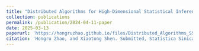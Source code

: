 ```yaml
---
title: "Distributed Algorithms for High-Dimensional Statistical Inference and Structure Learning with Heterogeneous Data"
collection: publications
permalink: /publication/2024-04-11-paper
date: 2025-03-13
paperurl: 'https://hongruzhao.github.io/files/Distributed_Algorithms_SS-25-0313.pdf'
citation: 'Hongru Zhao, and Xiaotong Shen. Submitted, Statistica Sinica (2025).'
---
```

